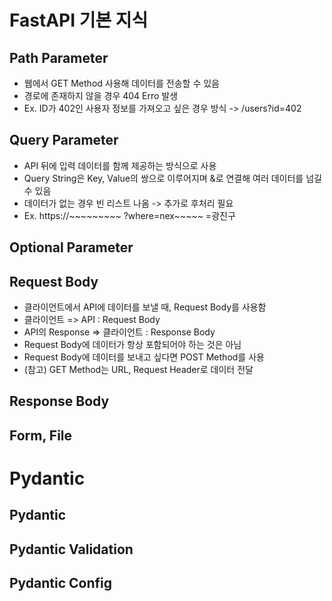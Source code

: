 # FastAPI 기본 지식
## Path Parameter
* 웹에서 GET Method 사용해 데이터를 전송할 수 있음
* 경로에 존재하지 않을 경우 404 Erro 발생
* Ex. ID가 402인 사용자 정보를 가져오고 싶은 경우 방식 -> /users?id=402

## Query Parameter
* API 뒤에 입력 데이터를 함께 제공하는 방식으로 사용
* Query String은 Key, Value의 쌍으로 이루어지며 &로 연결해 여러 데이터를 넘길 수 있음
* 데이터가 없는 경우 빈 리스트 나옴 -> 추가로 후처리 필요
* Ex. https://~~~~~~~~~ ?where=nex~~~~~ =광진구


## Optional Parameter

## Request Body

- 클라이언트에서 API에 데이터를 보낼 때, Request Body를 사용함
- 클라이언트 => API : Request Body
- API의 Response => 클라이언트 : Response Body
- Request Body에 데이터가 항상 포함되어야 하는 것은 아님
- Request Body에 데이터를 보내고 싶다면 POST Method를 사용
- (참고) GET Method는 URL, Request Header로 데이터 전달

## Response Body

## Form, File


# Pydantic
## Pydantic

## Pydantic Validation

## Pydantic Config
